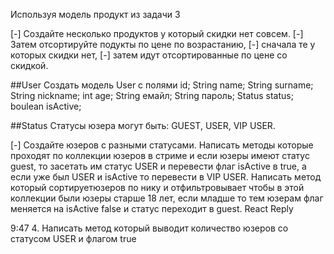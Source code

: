 Используя модель продукт из задачи 3 
 
[-] Cоздайте несколько продуктов у который скидки нет совсем. 
[-] Затем отсортируйте подукты по цене по возрастанию, 
        [-] сначала те у которых скидки нет, 
        [-] затем идут отсортированные по цене со скидкой.

##User
Создать модель User с полями
id;
String name;
String surname;
String niсkname;
int age;
String емайл;
String пароль;
Status status;
boulean isActive;

##Status
Статусы юзера могут быть:
GUEST,
USER,
VIP USER.

[-] Создайте  юзеров с разными статусами.  Написать методы которые проходят по коллекции юзеров в стриме и если юзеры имеют статус guest, то засетать им статус USER  и перевести флаг isActive в true, а если уже был USER и isActive то перевести в VIP USER.
Написать метод который сортируетюзеров по нику и отфильтровывает чтобы в этой коллекции были юзеры старше 18 лет, если младше то тем юзерам флаг меняется на isActive false и статус переходит в guest.
React
Reply

9:47
4. Написать метод который выводит количество юзеров со статусом USER и флагом true
